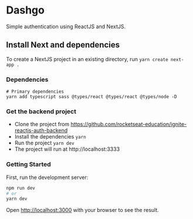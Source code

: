 # Dashgo
Simple authentication using ReactJS and NextJS.

## Install Next and dependencies
To create a NextJS project in an existing directory, run `yarn create next-app .`

### Dependencies
```
# Primary dependencies
yarn add typescript sass @types/react @types/react @types/node -D
```

### Get the backend project
* Clone the project from https://github.com/rocketseat-education/ignite-reactjs-auth-backend
* Install the dependencies `yarn`
* Run the project `yarn dev`
* The project will run at http://localhost:3333

### Getting Started

First, run the development server:

```bash
npm run dev
# or
yarn dev
```

Open [http://localhost:3000](http://localhost:3000) with your browser to see the result.
